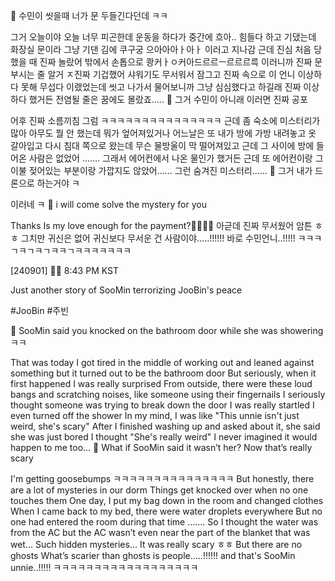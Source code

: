 🫧 수민이 씻을때 너가 문 두들긴다던데 ㅋㅋ

그거 오늘이야
오늘 너무 피곤한데
운동을 하다가
중간에
흐아.. 힘들다
하고 기댔는데
화장실 문이라
그냥 기댄 김에
쿠구궁
으아아아ㅏ아ㅏ
이러고 지나감
근데 진심
처음 당했을 때 진짜 놀랐어
밖에서 손톱으로
쾅커ㅏㅇ커아드르르ㅡ르르르륵
이러니까
진짜 문 부시는 줄 알거
ㅈ진짜 기겁했어
샤워기도 무서워서 잠그고
진짜 속으로
이 언니 이상하다 못해 무섭다
이랬었는데
씻고 나가서 물어보니까 그냥 심심했다고 하길래
진짜 이상하다
했거든
전염될 줄은 꿈에도 몰랐죠…..
🫧 그거 수민이 아니래 이러면 진짜 공포

어후 진짜 소름끼침 그럼
ㅋㅋㅋㅋㅋㅋㅋㅋㅋㅋㅋㅋㅋㅋㅋ
근데 좀 숙소에
미스터리가
많아
아무도 뭘 안 했는데 뭐가 엎어져있거나
어느날은 또
내가 방에 가방 내려놓고
옷 갈아입고
다시 침대 쪽으로 왔는데
무슨 물방울이 막 떨어져있고
근데 그 사이에 방에 들어온 사람은 없었어
…….
그래서 에어컨에서 나온 물인가 했거든
근데 또 에어컨이랑 그 이불 젖어있는 부분이랑
가깝지도 않았어……
그런 숨겨진 미스터리……
🫧 그거 내가 드론으로 하는거야 ㅋ

이러네 ㅋ
🫧 i will come solve the mystery for you

Thanks Is my love enough for the payment?🤍🤍🤍🤍
아귿데 진짜
무서웠어 암튼
ㅎㅎ
그치만 귀신은 없어
귀신보다 무서운 건
사람이야…..!!!!!!
바로 수민언니..!!!!!
ㅋㅋㅋㄱㅋㄱㅋㄱㅋㅋㄱㅋㅋㅋㅋㅋㅋㅋ

[240901] 🐣💭 8:43 PM KST

Just another story of SooMin terrorizing JooBin's peace 

#JooBin #주빈

🫧 SooMin said you knocked on the bathroom door while she was showeringㅋㅋ

That was today
I got tired in the middle of working out and leaned against something
but it turned out to be the bathroom door
But seriously, when it first happened
I was really surprised
From outside, there were these loud bangs and scratching noises, like someone using their fingernails
I seriously thought someone was trying to break down the door
I was really startled I even turned off the shower
In my mind, I was like "This unnie isn't just weird, she's scary"
After I finished washing up and asked about it, she said she was just bored
I thought "She's really weird" 
I never imagined it would happen to me too… 
🫧 What if SooMin said it wasn’t her? Now that’s really scary

I'm getting goosebumps
ㅋㅋㅋㅋㅋㅋㅋㅋㅋㅋㅋㅋㅋㅋㅋ
But honestly, there are a lot of mysteries in our dorm
Things get knocked over when no one touches them
One day, I put my bag down in the room and changed clothes
When I came back to my bed, there were water droplets everywhere
But no one had entered the room during that time
…….
So I thought the water was from the AC
but the AC wasn’t even near the part of the blanket that was wet…
Such hidden mysteries…
It was really scary
ㅎㅎ
But there are no ghosts
What’s scarier than ghosts is people…..!!!!!!
and that's SooMin unnie..!!!!!
ㅋㅋㅋㅋㅋㅋㅋㅋㅋㅋㅋㅋㅋㅋㅋㅋㅋㅋ
